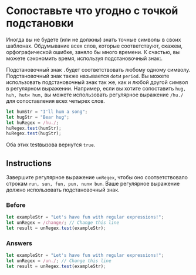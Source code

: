 # Сопоставьте что угодно с точкой подстановки
Иногда вы не будете (или не должны) знать точные символы в своих шаблонах. Обдумывание всех слов, которые соответствуют, скажем, орфографической ошибке, заняло бы много времени. К счастью, вы можете сэкономить время, используя подстановочный знак:.

Подстановочный знак `.`будет соответствовать любому одному символу. Подстановочный знак также называется `dot`и `period`. Вы можете использовать подстановочный знак так же, как и любой другой символ в регулярном выражении. Например, если вы хотите сопоставить `hug, huh, hutи hum,` вы можете использовать регулярное выражение `/hu./`для сопоставления всех четырех слов.
```javascript
let humStr = "I'll hum a song";
let hugStr = "Bear hug";
let huRegex = /hu./;
huRegex.test(humStr);
huRegex.test(hugStr);
```
Оба этих testвызова вернутся `true`.
## Instructions
Завершите регулярное выражение `unRegex`, чтобы оно соответствовало строкам `run, sun, fun, pun, nunи bun`. Ваше регулярное выражение должно использовать подстановочный знак.

### Before
```javascript
let exampleStr = "Let's have fun with regular expressions!";
let unRegex = /change/; // Change this line
let result = unRegex.test(exampleStr);
```
### Answers
```javascript
let exampleStr = "Let's have fun with regular expressions!";
let unRegex = /un./; // Change this line
let result = unRegex.test(exampleStr);

```
